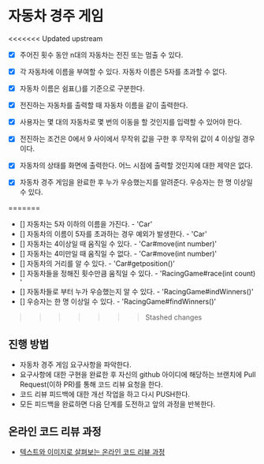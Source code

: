 # 자동차 경주 게임

<<<<<<< Updated upstream
-[x] 주어진 횟수 동안 n대의 자동차는 전진 또는 멈출 수 있다.
-[x] 각 자동차에 이름을 부여할 수 있다. 자동차 이름은 5자를 초과할 수 없다.
-[x] 자동차 이름은 쉼표(,)를 기준으로 구분한다.
-[x] 전진하는 자동차를 출력할 때 자동차 이름을 같이 출력한다.
-[x] 사용자는 몇 대의 자동차로 몇 번의 이동을 할 것인지를 입력할 수 있어야 한다.
-[x] 전진하는 조건은 0에서 9 사이에서 무작위 값을 구한 후 무작위 값이 4 이상일 경우이다.
-[x] 자동차의 상태를 화면에 출력한다. 어느 시점에 출력할 것인지에 대한 제약은 없다.
-[x] 자동차 경주 게임을 완료한 후 누가 우승했는지를 알려준다. 우승자는 한 명 이상일 수 있다.


=======
- [] 자동차는 5자 이하의 이름을 가진다. - 'Car'
- [] 자동차의 이름이 5자를 초과하는 경우 예외가 발생한다. - 'Car'
- [] 자동차는 4이상일 때 움직일 수 있다. - 'Car#move(int number)'
- [] 자동차는 4미만일 때 움직일 수 없다. - 'Car#move(int number)'
- [] 자동차의 거리를 알 수 있다. - 'Car#getposition()'
- [] 자동차들을 정해진 횟수만큼 움직일 수 있다. - 'RacingGame#race(int count) '
- [] 자동차들로 부터 누가 우승했는지 알 수 있다. - 'RacingGame#indWinners()'
- [] 우승자는 한 명 이상일 수 있다. - 'RacingGame#findWinners()'
>>>>>>> Stashed changes
## 진행 방법
* 자동차 경주 게임 요구사항을 파악한다.
* 요구사항에 대한 구현을 완료한 후 자신의 github 아이디에 해당하는 브랜치에 Pull Request(이하 PR)를 통해 코드 리뷰 요청을 한다.
* 코드 리뷰 피드백에 대한 개선 작업을 하고 다시 PUSH한다.
* 모든 피드백을 완료하면 다음 단계를 도전하고 앞의 과정을 반복한다.

## 온라인 코드 리뷰 과정
* [텍스트와 이미지로 살펴보는 온라인 코드 리뷰 과정](https://github.com/next-step/nextstep-docs/tree/master/codereview)
